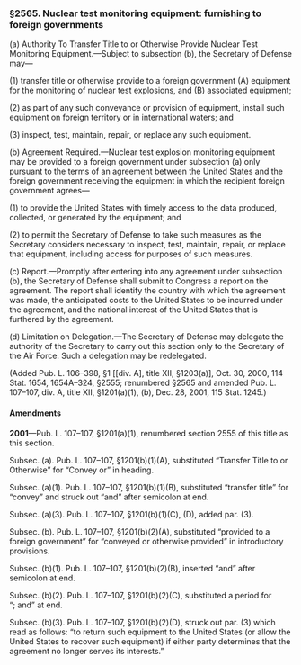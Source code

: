 ### §2565. Nuclear test monitoring equipment: furnishing to foreign governments ###

(a) Authority To Transfer Title to or Otherwise Provide Nuclear Test Monitoring Equipment.—Subject to subsection (b), the Secretary of Defense may—

(1) transfer title or otherwise provide to a foreign government (A) equipment for the monitoring of nuclear test explosions, and (B) associated equipment;

(2) as part of any such conveyance or provision of equipment, install such equipment on foreign territory or in international waters; and

(3) inspect, test, maintain, repair, or replace any such equipment.

(b) Agreement Required.—Nuclear test explosion monitoring equipment may be provided to a foreign government under subsection (a) only pursuant to the terms of an agreement between the United States and the foreign government receiving the equipment in which the recipient foreign government agrees—

(1) to provide the United States with timely access to the data produced, collected, or generated by the equipment; and

(2) to permit the Secretary of Defense to take such measures as the Secretary considers necessary to inspect, test, maintain, repair, or replace that equipment, including access for purposes of such measures.

(c) Report.—Promptly after entering into any agreement under subsection (b), the Secretary of Defense shall submit to Congress a report on the agreement. The report shall identify the country with which the agreement was made, the anticipated costs to the United States to be incurred under the agreement, and the national interest of the United States that is furthered by the agreement.

(d) Limitation on Delegation.—The Secretary of Defense may delegate the authority of the Secretary to carry out this section only to the Secretary of the Air Force. Such a delegation may be redelegated.

(Added Pub. L. 106–398, §1 [[div. A], title XII, §1203(a)], Oct. 30, 2000, 114 Stat. 1654, 1654A–324, §2555; renumbered §2565 and amended Pub. L. 107–107, div. A, title XII, §1201(a)(1), (b), Dec. 28, 2001, 115 Stat. 1245.)

#### Amendments ####

**2001**—Pub. L. 107–107, §1201(a)(1), renumbered section 2555 of this title as this section.

Subsec. (a). Pub. L. 107–107, §1201(b)(1)(A), substituted “Transfer Title to or Otherwise” for “Convey or” in heading.

Subsec. (a)(1). Pub. L. 107–107, §1201(b)(1)(B), substituted “transfer title” for “convey” and struck out “and” after semicolon at end.

Subsec. (a)(3). Pub. L. 107–107, §1201(b)(1)(C), (D), added par. (3).

Subsec. (b). Pub. L. 107–107, §1201(b)(2)(A), substituted “provided to a foreign government” for “conveyed or otherwise provided” in introductory provisions.

Subsec. (b)(1). Pub. L. 107–107, §1201(b)(2)(B), inserted “and” after semicolon at end.

Subsec. (b)(2). Pub. L. 107–107, §1201(b)(2)(C), substituted a period for “; and” at end.

Subsec. (b)(3). Pub. L. 107–107, §1201(b)(2)(D), struck out par. (3) which read as follows: “to return such equipment to the United States (or allow the United States to recover such equipment) if either party determines that the agreement no longer serves its interests.”